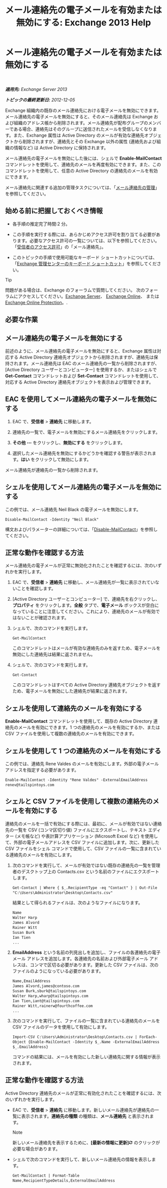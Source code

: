 ﻿---
title: 'メール連絡先の電子メールを有効または無効にする: Exchange 2013 Help'
TOCTitle: メール連絡先の電子メールを有効または無効にする
ms:assetid: ca47441f-1aa4-4958-aba5-18d51e59837e
ms:mtpsurl: https://technet.microsoft.com/ja-jp/library/Bb124552(v=EXCHG.150)
ms:contentKeyID: 50555873
ms.date: 04/24/2018
mtps_version: v=EXCHG.150
ms.translationtype: HT
---

# メール連絡先の電子メールを有効または無効にする

 

_**適用先:** Exchange Server 2013_

_**トピックの最終更新日:** 2012-12-05_

Exchange 組織内の既存のメール連絡先における電子メールを無効にできます。メール連絡先の電子メールを無効にすると、そのメール連絡先は Exchange および組織のアドレス帳から削除されます。メール連絡先が配布グループのメンバーである場合、連絡先はそのグループに送信されたメールを受信しなくなります。また、Exchange 属性は Active Directory のメールが有効な連絡先オブジェクトから削除されますが、連絡先とその Exchange 以外の属性 (連絡先および組織の情報など) は Active Directory に保持されます。

メール連絡先の電子メールを無効にした後には、シェルで **Enable-MailContact** コマンドレットを使用して、連絡先のメールを再度有効にできます。また、このコマンドレットを使用して、任意の Active Directory の連絡先のメールを有効にできます。

メール連絡先に関連する追加の管理タスクについては、「[メール連絡先の管理](https://docs.microsoft.com/ja-jp/exchange/recipients-in-exchange-online/manage-mail-contacts)」を参照してください。

## 始める前に把握しておくべき情報

  - 各手順の推定完了時間:2 分。

  - この手順を実行する際には、あらかじめアクセス許可を割り当てる必要があります。必要なアクセス許可の一覧については、以下を参照してください。「[受信者のアクセス許可](recipients-permissions-exchange-2013-help.md)」の「メール連絡先」。

  - このトピックの手順で使用可能なキーボード ショートカットについては、「[Exchange 管理センターのキーボード ショートカット](keyboard-shortcuts-in-the-exchange-admin-center-exchange-online-protection-help.md)」を参照してください。


> [!TIP]
> 問題がある場合は、Exchange のフォーラムで質問してください。 次のフォーラムにアクセスしてください。<A href="https://go.microsoft.com/fwlink/p/?linkid=60612">Exchange Server</A>、 <A href="https://go.microsoft.com/fwlink/p/?linkid=267542">Exchange Online</A>、 または <A href="https://go.microsoft.com/fwlink/p/?linkid=285351">Exchange Online Protection</A>。.



## 必要な作業

## メール連絡先の電子メールを無効にする

前述のように、メール連絡先の電子メールを無効にすると、Exchange 属性は対応する Active Directory 連絡先オブジェクトから削除されますが、連絡先は保持されます。メール連絡先は EAC のメール連絡先の一覧から削除されますが、\[Active Directory ユーザーとコンピューター\] を使用するか、またはシェルで **Get-Contact** コマンドレットおよび **Set-Contact** コマンドレットを使用して、対応する Active Directory 連絡先オブジェクトを表示および管理できます。

## EAC を使用してメール連絡先の電子メールを無効にする

1.  EAC で、<strong>受信者</strong> \> <strong>連絡先</strong> に移動します。

2.  連絡先の一覧で、電子メールを無効にするメール連絡先をクリックします。

3.  <strong>その他</strong> ![\[その他のオプション\] アイコン](images/JJ150550.5381819e-3b21-4873-8714-e9b956290b28(EXCHG.150).gif "[その他のオプション] アイコン") をクリックし、<strong>無効にする</strong> をクリックします。

4.  選択したメール連絡先を無効にするかどうかを確認する警告が表示されます。<strong>はい</strong> をクリックして無効にします。

メール連絡先が連絡先の一覧から削除されます。

## シェルを使用してメール連絡先の電子メールを無効にする

この例では、メール連絡先 Neil Black の電子メールを無効にします。

    Disable-MailContact -Identity "Neil Black"

構文およびパラメーターの詳細については、「[Disable-MailContact](https://technet.microsoft.com/ja-jp/library/aa997465\(v=exchg.150\))」を参照してください。

## 正常な動作を確認する方法

メール連絡先の電子メールが正常に無効化されたことを確認するには、次のいずれかを実行します。

1.  EAC で、<strong>受信者</strong> \> <strong>連絡先</strong> に移動し、メール連絡先が一覧に表示されていないことを確認します。

2.  \[Active Directory ユーザーとコンピューター\] で、連絡先を右クリックし、<strong>プロパティ</strong> をクリックします。<strong>全般</strong> タブで、<strong>電子メール</strong> ボックスが空白になっていることに注意してください。これにより、連絡先のメールが有効ではないことが確認されます。

3.  シェルで、次のコマンドを実行します。
    
        Get-MailContact
    
    このコマンドレットはメールが有効な連絡先のみを返すため、電子メールを無効にした連絡先は結果に返されません。

4.  シェルで、次のコマンドを実行します。
    
        Get-Contact
    
    このコマンドレットはすべての Active Directory 連絡先オブジェクトを返すため、電子メールを無効にした連絡先が結果に返されます。

## シェルを使用して連絡先のメールを有効にする

**Enable-MailContact** コマンドレットを使用して、既存の Active Directory 連絡先のメールを有効にできます。1 つの連絡先のメールを有効にするか、または CSV ファイルを使用して複数の連絡先のメールを有効にできます。

## シェルを使用して 1 つの連絡先のメールを有効にする

この例では、連絡先 Rene Valdes のメールを有効にします。外部の電子メール アドレスを指定する必要があります。

    Enable-MailContact -Identity "Rene Valdes" -ExternalEmailAddress renev@tailspintoys.com

## シェルと CSV ファイルを使用して複数の連絡先のメールを有効にする

連絡先のメールを一括で有効にする際には、最初に、メールが有効ではない連絡先の一覧を CSV (コンマ区切り値) ファイルにエクスポートし、テキスト エディター (メモ帳など) や表計算アプリケーション (Microsoft Excel など) を使用して、外部の電子メールアドレスを CSV ファイルに追加します。次に、更新した CSV ファイルをシェル コマンドで使用して、CSV ファイルの一覧に含まれている連絡先のメールを有効にします。

1.  次のコマンドを実行して、メールが有効ではない既存の連絡先の一覧を管理者のデスクトップ上の Contacts.csv という名前のファイルにエクスポートします。
    
        Get-Contact | Where { $_.RecipientType -eq "Contact" } | Out-File "C:\Users\Administrator\Desktop\Contacts.csv"
    
    結果として得られるファイルは、次のようなファイルになります。
    
        Name
        Walter Harp
        James Alvord
        Rainer Witt
        Susan Burk
        Ian Tien
        ...

2.  <strong>EmailAddress</strong> という名前の列見出しを追加し、ファイルの各連絡先の電子メール アドレスを追加します。各連絡先の名前および外部電子メール アドレスは、コンマで区切る必要があります。更新した CSV ファイルは、次のファイルのようになっている必要があります。
    
        Name,EmailAddress
        James Alvord,james@contoso.com
        Susan Burk,sburk@tailspintoys.com
        Walter Harp,wharp@tailspintoys.com
        Ian Tien,iant@tailspintoys.com
        Rainer Witt,rainerw@fourthcoffee.com
        ...

3.  次のコマンドを実行して、ファイルの一覧に含まれている連絡先のメールを CSV ファイルのデータを使用して有効にします。
    
        Import-CSV C:\Users\Administrator\Desktop\Contacts.csv | ForEach-Object {Enable-MailContact -Identity $_.Name -ExternalEmailAddress $_.EmailAddress}
    
    コマンドの結果には、メールを有効にした新しい連絡先に関する情報が表示されます。

## 正常な動作を確認する方法

Active Directory 連絡先のメールが正常に有効化されたことを確認するには、次のいずれかを実行します。

  - EAC で、<strong>受信者</strong> \> <strong>連絡先</strong> に移動します。新しいメール連絡先が連絡先の一覧に表示されます。<strong>連絡先の種類</strong> の種類は、<strong>メール連絡先</strong> と表示されます。
    

    > [!NOTE]
    > 新しいメール連絡先を表示するために、<STRONG>[最新の情報に更新]</STRONG><IMG title="[最新の情報に更新] アイコン" alt="[最新の情報に更新] アイコン" src="images/Dn624163.85f271ca-32a4-426c-842a-d2172567099d(EXCHG.150).gif"> のクリックが必要な場合があります。



  - シェルで次のコマンドを実行して、新しいメール連絡先の情報を表示します。
    
        Get-MailContact | Format-Table Name,RecipientTypeDetails,ExternalEmailAddress


